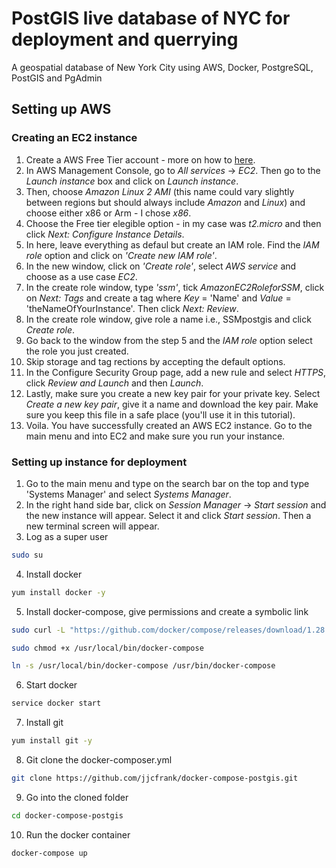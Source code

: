 # PostGIS live database of NYC for deployment and querrying
A geospatial database of New York City using AWS, Docker, PostgreSQL, PostGIS and PgAdmin

## Setting up AWS

### Creating an EC2 instance

1. Create a AWS Free Tier account - more on how to [here](https://aws.amazon.com/free/?all-free-tier.sort-by=item.additionalFields.SortRank&all-free-tier.sort-order=asc).
2. In AWS Management Console, go to *All services* -> *EC2*. Then go to the *Launch instance* box and click on *Launch instance*.
3. Then, choose *Amazon Linux 2 AMI* (this name could vary slightly between regions but should always include *Amazon* and *Linux*) and choose either x86 or Arm - I chose *x86*.
3. Choose the Free tier elegible option - in my case was *t2.micro* and then click *Next: Configure Instance Details*.
4. In here, leave everything as defaul but create an IAM role. Find the *IAM role* option and click on *'Create new IAM role'*.
5. In the new window, click on *'Create role'*, select *AWS service* and choose as a use case *EC2*.
6. In the create role window, type *'ssm'*, tick *AmazonEC2RoleforSSM*, click on *Next: Tags* and create a tag where *Key* = 'Name' and *Value* = 'theNameOfYourInstance'. Then click *Next: Review*.
7. In the create role window, give role a name i.e., SSMpostgis and click *Create role*.
8. Go back to the window from the step 5 and the *IAM role* option select the role you just created.
9. Skip storage and tag rections by accepting the default options.
10. In the Configure Security Group page, add a new rule and select *HTTPS*, click *Review and Launch* and then *Launch*.
11. Lastly, make sure you create a new key pair for your private key. Select *Create a new key pair*, give it a name and download the key pair. Make sure you keep this file in a safe place (you'll use it in this tutorial).
12. Voila. You have successfully created an AWS EC2 instance. Go to the main menu and into EC2 and make sure you run your instance.

### Setting up instance for deployment

1. Go to the main menu and type on the search bar on the top and type 'Systems Manager' and select *Systems Manager*.
2. In the right hand side bar, click on *Session Manager* -> *Start session* and the new instance will appear. Select it and click *Start session*. Then a new terminal screen will appear.
3. Log as a super user
```bash
sudo su
```
4. Install docker
```bash
yum install docker -y
```
5. Install docker-compose, give permissions and create a symbolic link
```bash
sudo curl -L "https://github.com/docker/compose/releases/download/1.28.5/docker-compose-$(uname -s)-$(uname -m)" -o /usr/local/bin/docker-compose
```
```bash
sudo chmod +x /usr/local/bin/docker-compose
```
```bash
ln -s /usr/local/bin/docker-compose /usr/bin/docker-compose
```
6. Start docker
```bash
service docker start
```
7. Install git
```bash
yum install git -y
```
8. Git clone the docker-composer.yml
```bash
git clone https://github.com/jjcfrank/docker-compose-postgis.git
```
9. Go into the cloned folder
```bash
cd docker-compose-postgis
```
10. Run the docker container
```bas
docker-compose up
```
